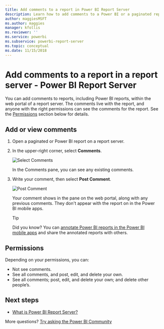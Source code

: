 ```yaml
---
title: Add comments to a report in Power BI Report Server
description: Learn how to add comments to a Power BI or a paginated report on a Power BI Report Server or SQL Server Reporting Services report server.
author: maggiesMSFT
ms.author: maggies
manager: kfollis
ms.reviewer: ''
ms.service: powerbi
ms.subservice: powerbi-report-server
ms.topic: conceptual
ms.date: 11/15/2018
---
```


# Add comments to a report in a report server - Power BI Report Server

You can add comments to reports, including Power BI reports, within the web portal of a report server. The comments live with the report, and anyone with the right permissions can see the comments for the report. See the [Permissions](#permissions) section below for details.

## Add or view comments

1. Open a paginated or Power BI report on a report server.
2. In the upper-right corner, select **Comments**.

    ![Select Comments](media/add-comments/report-server-web-portal-comments-button.png)

    In the Comments pane, you can see any existing comments.
3. Write your comment, then select **Post Comment**.

    ![Post Comment](media/add-comments/report-server-web-portal-comments-pane.png)

    Your comment shows in the pane on the web portal, along with any previous comments. They don't appear with the report on in the Power BI mobile apps.

   > [!TIP]
   > Did you know? You can [annotate Power BI reports in the Power BI mobile apps](../consumer/mobile/mobile-annotate-and-share-a-tile-from-the-mobile-apps.md) and share the annotated reports with others.

## Permissions

Depending on your permissions, you can:

* Not see comments.
* See all comments, and post, edit, and delete your own.
* See all comments; post, edit, and delete your own; and delete other people’s.

## Next steps
* [What is Power BI Report Server?](get-started.md)  

More questions? [Try asking the Power BI Community](https://community.powerbi.com/)

